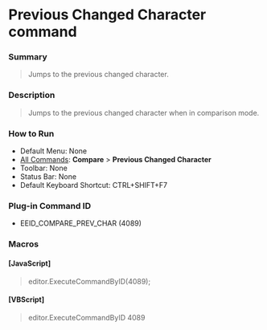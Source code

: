 # Previous Changed Character command

### Summary

> Jumps to the previous changed character.

### Description

> Jumps to the previous changed character when in comparison mode.

### How to Run

- Default Menu: None
- [All Commands](../tools/all_commands): **Compare** \> **Previous Changed Character**
- Toolbar: None
- Status Bar: None
- Default Keyboard Shortcut: CTRL+SHIFT+F7

### Plug-in Command ID

- EEID\_COMPARE\_PREV\_CHAR (4089)

### Macros

#### \[JavaScript\]

> editor.ExecuteCommandByID(4089);

#### \[VBScript\]

> editor.ExecuteCommandByID 4089
